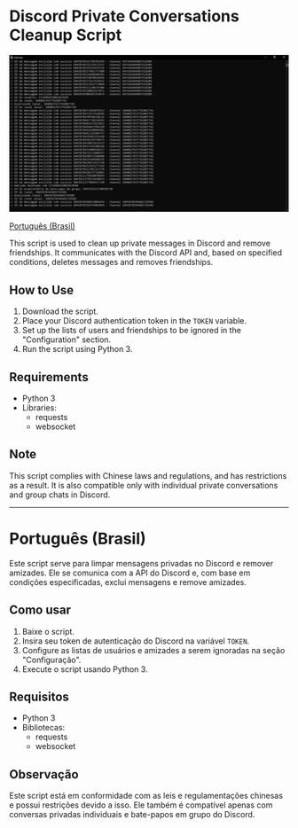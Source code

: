# Discord Private Conversations Cleanup Script

![](/temp/preview.png)

[Português (Brasil)](#português-brasil)

This script is used to clean up private messages in Discord and remove friendships. It communicates with the Discord API and, based on specified conditions, deletes messages and removes friendships.

## How to Use

1. Download the script.
2. Place your Discord authentication token in the `TOKEN` variable.
3. Set up the lists of users and friendships to be ignored in the "Configuration" section.
4. Run the script using Python 3.

## Requirements

- Python 3
- Libraries:
  - requests
  - websocket

## Note

This script complies with Chinese laws and regulations, and has restrictions as a result. It is also compatible only with individual private conversations and group chats in Discord.

---

# Português (Brasil)

Este script serve para limpar mensagens privadas no Discord e remover amizades. Ele se comunica com a API do Discord e, com base em condições especificadas, exclui mensagens e remove amizades.

## Como usar

1. Baixe o script.
2. Insira seu token de autenticação do Discord na variável `TOKEN`.
3. Configure as listas de usuários e amizades a serem ignoradas na seção "Configuração".
4. Execute o script usando Python 3.

## Requisitos

- Python 3
- Bibliotecas:
  - requests
  - websocket

## Observação

Este script está em conformidade com as leis e regulamentações chinesas e possui restrições devido a isso. Ele também é compatível apenas com conversas privadas individuais e bate-papos em grupo do Discord.
